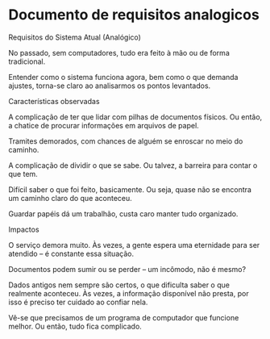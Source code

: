 # Documento de requisitos analogicos

Requisitos do Sistema Atual (Analógico)


No passado, sem computadores, tudo era feito à mão ou de forma tradicional.

Entender como o sistema funciona agora, bem como o que demanda ajustes, torna-se claro ao analisarmos os pontos levantados.


Características observadas

A complicação de ter que lidar com pilhas de documentos físicos. Ou então, a chatice de procurar informações em arquivos de papel.

Tramites demorados, com chances de alguém se enroscar no meio do caminho.

A complicação de dividir o que se sabe. Ou talvez, a barreira para contar o que tem.

Difícil saber o que foi feito, basicamente. Ou seja, quase não se encontra um caminho claro do que aconteceu.

Guardar papéis dá um trabalhão, custa caro manter tudo organizado.


Impactos

O serviço demora muito. Às vezes, a gente espera uma eternidade para ser atendido – é constante essa situação.

Documentos podem sumir ou se perder – um incômodo, não é mesmo?

Dados antigos nem sempre são certos, o que dificulta saber o que realmente aconteceu. Às vezes, a informação disponível não presta, por isso é preciso ter cuidado ao confiar nela.


Vê-se que precisamos de um programa de computador que funcione melhor. Ou então, tudo fica complicado.